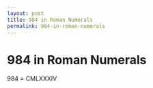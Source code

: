 ```yaml
---
layout: post
title: 984 in Roman Numerals
permalink: 984-in-roman-numerals
---
```


# 984 in Roman Numerals

984 = CMLXXXIV
